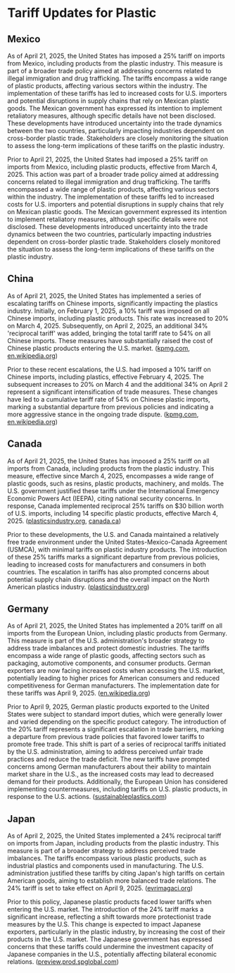 # Tariff Updates for Plastic

## Mexico

As of April 21, 2025, the United States has imposed a 25% tariff on imports from Mexico, including products from the plastic industry. This measure is part of a broader trade policy aimed at addressing concerns related to illegal immigration and drug trafficking. The tariffs encompass a wide range of plastic products, affecting various sectors within the industry. The implementation of these tariffs has led to increased costs for U.S. importers and potential disruptions in supply chains that rely on Mexican plastic goods. The Mexican government has expressed its intention to implement retaliatory measures, although specific details have not been disclosed. These developments have introduced uncertainty into the trade dynamics between the two countries, particularly impacting industries dependent on cross-border plastic trade. Stakeholders are closely monitoring the situation to assess the long-term implications of these tariffs on the plastic industry.

Prior to April 21, 2025, the United States had imposed a 25% tariff on imports from Mexico, including plastic products, effective from March 4, 2025. This action was part of a broader trade policy aimed at addressing concerns related to illegal immigration and drug trafficking. The tariffs encompassed a wide range of plastic products, affecting various sectors within the industry. The implementation of these tariffs led to increased costs for U.S. importers and potential disruptions in supply chains that rely on Mexican plastic goods. The Mexican government expressed its intention to implement retaliatory measures, although specific details were not disclosed. These developments introduced uncertainty into the trade dynamics between the two countries, particularly impacting industries dependent on cross-border plastic trade. Stakeholders closely monitored the situation to assess the long-term implications of these tariffs on the plastic industry.

## China

As of April 21, 2025, the United States has implemented a series of escalating tariffs on Chinese imports, significantly impacting the plastics industry. Initially, on February 1, 2025, a 10% tariff was imposed on all Chinese imports, including plastic products. This rate was increased to 20% on March 4, 2025. Subsequently, on April 2, 2025, an additional 34% 'reciprocal tariff' was added, bringing the total tariff rate to 54% on all Chinese imports. These measures have substantially raised the cost of Chinese plastic products entering the U.S. market. ([kpmg.com](https://kpmg.com/us/en/taxnewsflash/news/2025/03/united-states-increases-tariffs-chinese-imports-20-percent.html?utm_source=openai), [en.wikipedia.org](https://en.wikipedia.org/wiki/Tariffs_in_the_second_Trump_administration?utm_source=openai))

Prior to these recent escalations, the U.S. had imposed a 10% tariff on Chinese imports, including plastics, effective February 4, 2025. The subsequent increases to 20% on March 4 and the additional 34% on April 2 represent a significant intensification of trade measures. These changes have led to a cumulative tariff rate of 54% on Chinese plastic imports, marking a substantial departure from previous policies and indicating a more aggressive stance in the ongoing trade dispute. ([kpmg.com](https://kpmg.com/us/en/taxnewsflash/news/2025/03/united-states-increases-tariffs-chinese-imports-20-percent.html?utm_source=openai), [en.wikipedia.org](https://en.wikipedia.org/wiki/Tariffs_in_the_second_Trump_administration?utm_source=openai))

## Canada

As of April 21, 2025, the United States has imposed a 25% tariff on all imports from Canada, including products from the plastic industry. This measure, effective since March 4, 2025, encompasses a wide range of plastic goods, such as resins, plastic products, machinery, and molds. The U.S. government justified these tariffs under the International Emergency Economic Powers Act (IEEPA), citing national security concerns. In response, Canada implemented reciprocal 25% tariffs on $30 billion worth of U.S. imports, including 14 specific plastic products, effective March 4, 2025. ([plasticsindustry.org](https://www.plasticsindustry.org/blog/tariffs-on-mexico-canada-and-china-whats-at-stake-for-the-u-s-plastics-industry/?utm_source=openai), [canada.ca](https://www.canada.ca/en/department-finance/news/2025/02/list-of-products-from-the-united-states-subject-to-25-per-cent-tariffs-effective-february-4-2025.html?utm_source=openai))

Prior to these developments, the U.S. and Canada maintained a relatively free trade environment under the United States-Mexico-Canada Agreement (USMCA), with minimal tariffs on plastic industry products. The introduction of these 25% tariffs marks a significant departure from previous policies, leading to increased costs for manufacturers and consumers in both countries. The escalation in tariffs has also prompted concerns about potential supply chain disruptions and the overall impact on the North American plastics industry. ([plasticsindustry.org](https://www.plasticsindustry.org/blog/tariffs-on-mexico-canada-and-china-whats-at-stake-for-the-u-s-plastics-industry/?utm_source=openai))

## Germany

As of April 21, 2025, the United States has implemented a 20% tariff on all imports from the European Union, including plastic products from Germany. This measure is part of the U.S. administration's broader strategy to address trade imbalances and protect domestic industries. The tariffs encompass a wide range of plastic goods, affecting sectors such as packaging, automotive components, and consumer products. German exporters are now facing increased costs when accessing the U.S. market, potentially leading to higher prices for American consumers and reduced competitiveness for German manufacturers. The implementation date for these tariffs was April 9, 2025. ([en.wikipedia.org](https://en.wikipedia.org/wiki/Tariffs_in_the_second_Trump_administration?utm_source=openai))

Prior to April 9, 2025, German plastic products exported to the United States were subject to standard import duties, which were generally lower and varied depending on the specific product category. The introduction of the 20% tariff represents a significant escalation in trade barriers, marking a departure from previous trade policies that favored lower tariffs to promote free trade. This shift is part of a series of reciprocal tariffs initiated by the U.S. administration, aiming to address perceived unfair trade practices and reduce the trade deficit. The new tariffs have prompted concerns among German manufacturers about their ability to maintain market share in the U.S., as the increased costs may lead to decreased demand for their products. Additionally, the European Union has considered implementing countermeasures, including tariffs on U.S. plastic products, in response to the U.S. actions. ([sustainableplastics.com](https://www.sustainableplastics.com/news/plastics-europe-warns-against-potential-eu-tariffs-us-plastic-products?utm_source=openai))

## Japan

As of April 2, 2025, the United States implemented a 24% reciprocal tariff on imports from Japan, including products from the plastic industry. This measure is part of a broader strategy to address perceived trade imbalances. The tariffs encompass various plastic products, such as industrial plastics and components used in manufacturing. The U.S. administration justified these tariffs by citing Japan's high tariffs on certain American goods, aiming to establish more balanced trade relations. The 24% tariff is set to take effect on April 9, 2025. ([evrimagaci.org](https://evrimagaci.org/tpg/trump-imposes-24-tariff-on-japan-amid-trade-tensions-310732?utm_source=openai))

Prior to this policy, Japanese plastic products faced lower tariffs when entering the U.S. market. The introduction of the 24% tariff marks a significant increase, reflecting a shift towards more protectionist trade measures by the U.S. This change is expected to impact Japanese exporters, particularly in the plastic industry, by increasing the cost of their products in the U.S. market. The Japanese government has expressed concerns that these tariffs could undermine the investment capacity of Japanese companies in the U.S., potentially affecting bilateral economic relations. ([preview.prod.spglobal.com](https://preview.prod.spglobal.com/commodity-insights/en/news-research/latest-news/lng/040325-new-tariffs-to-hurt-japans-investment-capacity-in-us-minister?utm_source=openai))
